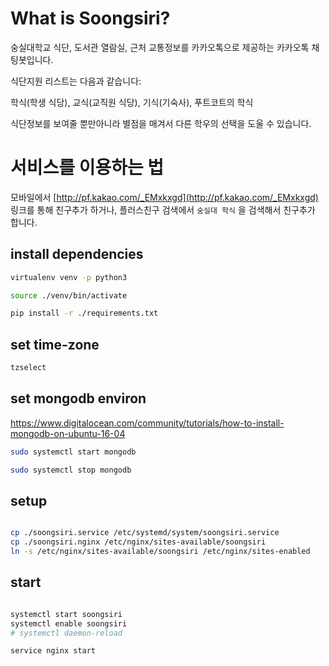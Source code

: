
# What is Soongsiri?

숭실대학교 식단, 도서관 열람실, 근처 교통정보를 카카오톡으로 제공하는 카카오톡 채팅봇입니다.

식단지원 리스트는 다음과 같습니다:

학식(학생 식당), 교식(교직원 식당), 기식(기숙사), 푸트코트의 학식

식단정보를 보여줄 뿐만아니라 별점을 매겨서 다른 학우의 선택을 도울 수 있습니다.



# 서비스를 이용하는 법

모바일에서 [http://pf.kakao.com/_EMxkxgd](http://pf.kakao.com/_EMxkxgd) 링크를 통해 친구추가 하거나, 플러스친구 검색에서 `숭실대 학식` 을 검색해서 친구추가 합니다.

## install dependencies
```bash
virtualenv venv -p python3

source ./venv/bin/activate

pip install -r ./requirements.txt
```

## set time-zone

```bash
tzselect
```


## set mongodb environ

https://www.digitalocean.com/community/tutorials/how-to-install-mongodb-on-ubuntu-16-04

```bash
sudo systemctl start mongodb

sudo systemctl stop mongodb
```

## setup

```bash

cp ./soongsiri.service /etc/systemd/system/soongsiri.service
cp ./soongsiri.nginx /etc/nginx/sites-available/soongsiri
ln -s /etc/nginx/sites-available/soongsiri /etc/nginx/sites-enabled

```


## start

```bash

systemctl start soongsiri
systemctl enable soongsiri
# systemctl daemon-reload

service nginx start
```


